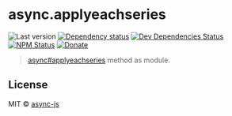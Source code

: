 # async.applyeachseries

![Last version](https://img.shields.io/github/tag/async-js/async.applyeachseries.svg?style=flat-square)
[![Dependency status](http://img.shields.io/david/async-js/async.applyeachseries.svg?style=flat-square)](https://david-dm.org/async-js/async.applyeachseries)
[![Dev Dependencies Status](http://img.shields.io/david/dev/async-js/async.applyeachseries.svg?style=flat-square)](https://david-dm.org/async-js/async.applyeachseries#info=devDependencies)
[![NPM Status](http://img.shields.io/npm/dm/async.applyeachseries.svg?style=flat-square)](https://www.npmjs.org/package/async.applyeachseries)
[![Donate](https://img.shields.io/badge/donate-paypal-blue.svg?style=flat-square)](https://paypal.me/kikobeats)

> [async#applyeachseries](https://github.com/async-js/async#async.applyeachseries) method as module.

## License

MIT © [async-js](https://github.com/async-js)
